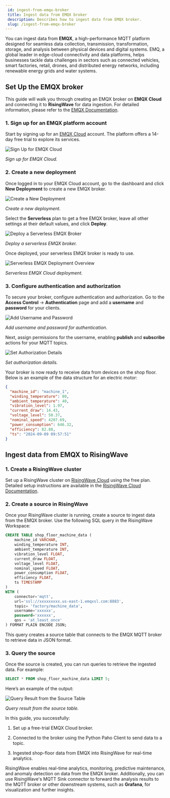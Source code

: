 ```yaml
---
 id: ingest-from-emqx-broker
 title: Ingest data from EMQX broker
 description: Describes how to ingest data from EMQX broker.
 slug: /ingest-from-emqx-broker
---
```

<head>
  <link rel="canonical" href="https://docs.risingwave.com/docs/current/ingest-from-emqx-broker/" />
</head>


You can ingest data from **EMQX**, a high-performance MQTT platform designed for seamless data collection, transmission, transformation, storage, and analysis between physical devices and digital systems. EMQ, a global leader in edge-cloud connectivity and data platforms, helps businesses tackle data challenges in sectors such as connected vehicles, smart factories, retail, drones, and distributed energy networks, including renewable energy grids and water systems.

## Set Up the EMQX broker

This guide will walk you through creating an EMQX broker on **EMQX Cloud** and connecting it to **RisingWave** for data ingestion. For detailed information, please refer to the [EMQX Documentation](https://docs.emqx.com/en/).

### 1. Sign up for an EMQX platform account

Start by signing up for an [EMQX Cloud](https://accounts.emqx.com/signup?continue=https%3A%2F%2Fwww.emqx.com%2Fcn%2Fcloud) account. The platform offers a 14-day free trial to explore its services.

![Sign Up for EMQX Cloud](../images/emqx_sign_up_for_emqx_cloud.png)

*Sign up for EMQX Cloud.*

### 2. Create a new deployment

Once logged in to your EMQX Cloud account, go to the dashboard and click **New Deployment** to create a new EMQX broker.

![Create a New Deployment](../images/emqx_create_a_new_deployment.png)

*Create a new deployment.*

Select the **Serverless** plan to get a free EMQX broker, leave all other settings at their default values, and click **Deploy**.

![Deploy a Serverless EMQX Broker](../images/emqx_deploy_a_serverless_emqx_broker.png)

*Deploy a serverless EMQX broker.*

Once deployed, your serverless EMQX broker is ready to use.

![Serverless EMQX Deployment Overview](../images/emqx_serverless_emqx_deployment_overview.png)

*Serverless EMQX Cloud deployment.*

### 3. Configure authentication and authorization

To secure your broker, configure authentication and authorization. Go to the **Access Control** -> **Authentication** page and add a **username** and **password** for your clients.

![Add Username and Password](../images/emqx_add_username_and_password.png)

*Add username and password for authentication.*

Next, assign permissions for the username, enabling **publish** and **subscribe** actions for your MQTT topics.

![Set Authorization Details](../images/emqx_set_authorization_details.png)

*Set authorization details.*

Your broker is now ready to receive data from devices on the shop floor. Below is an example of the data structure for an electric motor:

```json
{
  "machine_id": "machine_1",
  "winding_temperature": 80,
  "ambient_temperature": 40,
  "vibration_level": 1.97,
  "current_draw": 14.43,
  "voltage_level": 50.37,
  "nominal_speed": 4207.69,
  "power_consumption": 646.32,
  "efficiency": 82.88,
  "ts": "2024-09-09 09:57:51"
}
```

## Ingest data from EMQX to RisingWave

### 1. Create a RisingWave cluster

Set up a RisingWave cluster on [RisingWave Cloud](https://cloud.risingwave.com/) using the free plan. Detailed setup instructions are available in the [RisingWave Cloud Documentation](https://docs.risingwave.com/cloud/manage-clusters/).

### 2. Create a source in RisingWave

Once your RisingWave cluster is running, create a source to ingest data from the EMQX broker. Use the following SQL query in the RisingWave Workspace:

```sql
CREATE TABLE shop_floor_machine_data (
    machine_id VARCHAR,
    winding_temperature INT,
    ambient_temperature INT,
    vibration_level FLOAT,
    current_draw FLOAT,
    voltage_level FLOAT,
    nominal_speed FLOAT, 
    power_consumption FLOAT,
    efficiency FLOAT,
    ts TIMESTAMP
)
WITH (
    connector='mqtt',
    url='ssl://xxxxxxxxx.us-east-1.emqxsl.com:8883',
    topic= 'factory/machine_data',
    username='xxxxxx',
    password='xxxxxx',
    qos = 'at_least_once'
) FORMAT PLAIN ENCODE JSON;
```

This query creates a source table that connects to the EMQX MQTT broker to retrieve data in JSON format.

### 3. Query the source

Once the source is created, you can run queries to retrieve the ingested data. For example:

```sql
SELECT * FROM shop_floor_machine_data LIMIT 5;
```

Here’s an example of the output:

![Query Result from the Source Table](../images/emqx_query_result_from_the_source_table.png)

*Query result from the source table.*

In this guide, you successfully:

1. Set up a free-trial EMQX Cloud broker.

2. Connected to the broker using the Python Paho Client to send data to a topic.

3. Ingested shop-floor data from EMQX into RisingWave for real-time analytics.

RisingWave enables real-time analytics, monitoring, predictive maintenance, and anomaly detection on data from the EMQX broker. Additionally, you can use RisingWave's MQTT Sink connector to forward the analysis results to the MQTT broker or other downstream systems, such as **Grafana**, for visualization and further insights.

